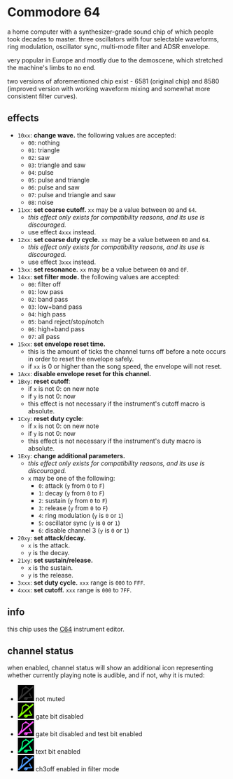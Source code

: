 # Commodore 64

a home computer with a synthesizer-grade sound chip of which people took decades to master. three oscillators with four selectable waveforms, ring modulation, oscillator sync, multi-mode filter and ADSR envelope.

very popular in Europe and mostly due to the demoscene, which stretched the machine's limbs to no end.

two versions of aforementioned chip exist - 6581 (original chip) and 8580 (improved version with working waveform mixing and somewhat more consistent filter curves).

## effects

- `10xx`: **change wave.** the following values are accepted:
  - `00`: nothing
  - `01`: triangle
  - `02`: saw
  - `03`: triangle and saw
  - `04`: pulse
  - `05`: pulse and triangle
  - `06`: pulse and saw
  - `07`: pulse and triangle and saw
  - `08`: noise
- `11xx`: **set coarse cutoff.** `xx` may be a value between `00` and `64`.
  - _this effect only exists for compatibility reasons, and its use is discouraged._
  - use effect `4xxx` instead.
- `12xx`: **set coarse duty cycle.** `xx` may be a value between `00` and `64`.
  - _this effect only exists for compatibility reasons, and its use is discouraged._
  - use effect `3xxx` instead.
- `13xx`: **set resonance.** `xx` may be a value between `00` and `0F`.
- `14xx`: **set filter mode.** the following values are accepted:
  - `00`: filter off
  - `01`: low pass
  - `02`: band pass
  - `03`: low+band pass
  - `04`: high pass
  - `05`: band reject/stop/notch
  - `06`: high+band pass
  - `07`: all pass
- `15xx`: **set envelope reset time.**
  - this is the amount of ticks the channel turns off before a note occurs in order to reset the envelope safely.
  - if `xx` is 0 or higher than the song speed, the envelope will not reset.
- `1Axx`: **disable envelope reset for this channel.**
- `1Bxy`: **reset cutoff**:
  - if `x` is not 0: on new note
  - if `y` is not 0: now
  - this effect is not necessary if the instrument's cutoff macro is absolute.
- `1Cxy`: **reset duty cycle**:
  - if `x` is not 0: on new note
  - if `y` is not 0: now
  - this effect is not necessary if the instrument's duty macro is absolute.
- `1Exy`: **change additional parameters.**
  - _this effect only exists for compatibility reasons, and its use is discouraged._
  - `x` may be one of the following:
    - `0`: attack (`y` from `0` to `F`)
    - `1`: decay (`y` from `0` to `F`)
    - `2`: sustain (`y` from `0` to `F`)
    - `3`: release (`y` from `0` to `F`)
    - `4`: ring modulation (`y` is `0` or `1`)
    - `5`: oscillator sync (`y` is `0` or `1`)
    - `6`: disable channel 3 (`y` is `0` or `1`)
- `20xy`: **set attack/decay.**
  - `x` is the attack.
  - `y` is the decay.
- `21xy`: **set sustain/release.**
  - `x` is the sustain.
  - `y` is the release.
- `3xxx`: **set duty cycle.** `xxx` range is `000` to `FFF`.
- `4xxx`: **set cutoff.** `xxx` range is `000` to `7FF`.

## info

this chip uses the [C64](../4-instrument/c64.md) instrument editor.

## channel status

when enabled, channel status will show an additional icon representing whether currently playing note is audible, and if not, why it is muted:

- ![not muted](status-C64-none.png) not muted
- ![gate bit disabled](status-C64-gate-off.png) gate bit disabled
- ![gate bit disabled and test bit enabled](status-C64-gate-off-test-on.png) gate bit disabled and test bit enabled
- ![text bit enabled](status-C64-test-on.png) text bit enabled
- ![ch3off enabled in filter mode](status-C64-ch3off.png) ch3off enabled in filter mode
